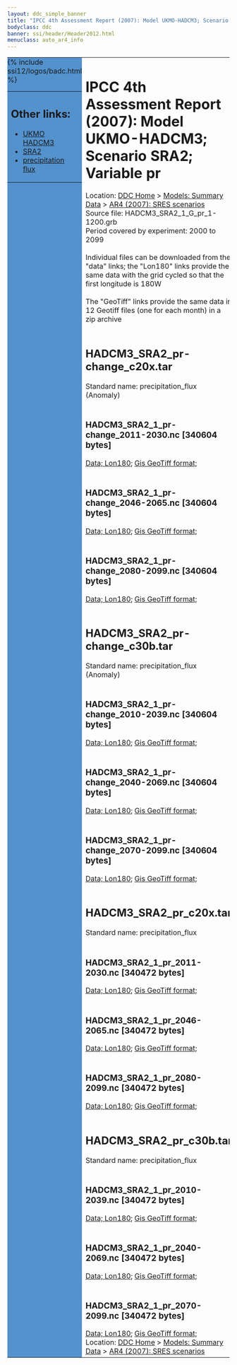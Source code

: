 ```yaml
---
layout: ddc_simple_banner
title: "IPCC 4th Assessment Report (2007): Model UKMO-HADCM3; Scenario SRA2; Variable pr"
bodyclass: ddc
banner: ssi/header/Header2012.html
menuclass: auto_ar4_info
---
```



<table width="100%" border="0" cellspacing="0" cellpadding="0" style="border-collapse: collapse;">
<tr style="margin:0;padding:0;border:0;">
<td style="margin:0;padding:0;border:0;height:1pt;width:150pt;background:#5492CD;" valign="top" >

<div id="lh-col2" class="auto_ar4_info">
<table class="menumain" bgcolor="#5492CD" cellspacing="0" width="100%" border="0">
<tr><td>
<h2> Other links:</h2>
<ul>
<li><a href="/auto/ar4/model-UKMO-HADCM3.html">UKMO<br/>HADCM3</a></li>
<li><a href="/auto/ar4/scenario-SRA2.html">SRA2</a></li>
<li><a href="/auto/ar4/var-precipitation_flux.html">precipitation flux</a></li>
</ul>
</td></tr>
{% include ssi12/logos/badc.html %}
</table>
</div>
</td>
<td><h1>IPCC 4th Assessment Report (2007): Model UKMO-HADCM3; Scenario SRA2; Variable pr</h1>

<!-- Breadcrumb1 -->
<div id="breadcrumb1" align="left">
Location: <a href="/index.html">DDC Home</a> > <a href="/sim/gcm_clim/">Models: Summary Data</a>
> <a href="/sim/gcm_clim/SRES_AR4/index.html">AR4 (2007): SRES scenarios</a>
</div>
<!-- End of Breadcrumb1 -->Source file: HADCM3_SRA2_1_G_pr_1-1200.grb
<br/>
Period covered by experiment: 2000 to 2099<br/>
<br/>Individual files can be downloaded from the "data" links; the "Lon180" links provide the same data
         with the grid cycled so that the first longitude is 180W<br/>
<br/>The "GeoTiff" links provide the same data in 12 Geotiff files (one for each month)
          in a zip archive<br/>
<br/><h2>HADCM3_SRA2_pr-change_c20x.tar</h2>
Standard name: precipitation_flux (Anomaly)<br>
<br/><h3>HADCM3_SRA2_1_pr-change_2011-2030.nc [340604 bytes]</h3>
<a href="http://apps.ipcc-data.org/cgi-bin/downl/ar4_nc/pr/HADCM3_SRA2_1_pr-change_2011-2030.nc">Data; </a><a href="http://apps.ipcc-data.org/cgi-bin/downl/ar4_nc/pr/HADCM3_SRA2_1_pr-change_2011-2030.cyto180.nc"> Lon180</a>; <a href="/cgi-bin/downl/ar4_tif/pr/HADCM3_SRA2_1_pr-change_2011-2030.zip">Gis GeoTiff format; </a><br/>
<br/><h3>HADCM3_SRA2_1_pr-change_2046-2065.nc [340604 bytes]</h3>
<a href="http://apps.ipcc-data.org/cgi-bin/downl/ar4_nc/pr/HADCM3_SRA2_1_pr-change_2046-2065.nc">Data; </a><a href="http://apps.ipcc-data.org/cgi-bin/downl/ar4_nc/pr/HADCM3_SRA2_1_pr-change_2046-2065.cyto180.nc"> Lon180</a>; <a href="/cgi-bin/downl/ar4_tif/pr/HADCM3_SRA2_1_pr-change_2046-2065.zip">Gis GeoTiff format; </a><br/>
<br/><h3>HADCM3_SRA2_1_pr-change_2080-2099.nc [340604 bytes]</h3>
<a href="http://apps.ipcc-data.org/cgi-bin/downl/ar4_nc/pr/HADCM3_SRA2_1_pr-change_2080-2099.nc">Data; </a><a href="http://apps.ipcc-data.org/cgi-bin/downl/ar4_nc/pr/HADCM3_SRA2_1_pr-change_2080-2099.cyto180.nc"> Lon180</a>; <a href="/cgi-bin/downl/ar4_tif/pr/HADCM3_SRA2_1_pr-change_2080-2099.zip">Gis GeoTiff format; </a><br/>
<br/><h2>HADCM3_SRA2_pr-change_c30b.tar</h2>
Standard name: precipitation_flux (Anomaly)<br>
<br/><h3>HADCM3_SRA2_1_pr-change_2010-2039.nc [340604 bytes]</h3>
<a href="http://apps.ipcc-data.org/cgi-bin/downl/ar4_nc/pr/HADCM3_SRA2_1_pr-change_2010-2039.nc">Data; </a><a href="http://apps.ipcc-data.org/cgi-bin/downl/ar4_nc/pr/HADCM3_SRA2_1_pr-change_2010-2039.cyto180.nc"> Lon180</a>; <a href="/cgi-bin/downl/ar4_tif/pr/HADCM3_SRA2_1_pr-change_2010-2039.zip">Gis GeoTiff format; </a><br/>
<br/><h3>HADCM3_SRA2_1_pr-change_2040-2069.nc [340604 bytes]</h3>
<a href="http://apps.ipcc-data.org/cgi-bin/downl/ar4_nc/pr/HADCM3_SRA2_1_pr-change_2040-2069.nc">Data; </a><a href="http://apps.ipcc-data.org/cgi-bin/downl/ar4_nc/pr/HADCM3_SRA2_1_pr-change_2040-2069.cyto180.nc"> Lon180</a>; <a href="/cgi-bin/downl/ar4_tif/pr/HADCM3_SRA2_1_pr-change_2040-2069.zip">Gis GeoTiff format; </a><br/>
<br/><h3>HADCM3_SRA2_1_pr-change_2070-2099.nc [340604 bytes]</h3>
<a href="http://apps.ipcc-data.org/cgi-bin/downl/ar4_nc/pr/HADCM3_SRA2_1_pr-change_2070-2099.nc">Data; </a><a href="http://apps.ipcc-data.org/cgi-bin/downl/ar4_nc/pr/HADCM3_SRA2_1_pr-change_2070-2099.cyto180.nc"> Lon180</a>; <a href="/cgi-bin/downl/ar4_tif/pr/HADCM3_SRA2_1_pr-change_2070-2099.zip">Gis GeoTiff format; </a><br/>
<br/><h2>HADCM3_SRA2_pr_c20x.tar</h2>
Standard name: precipitation_flux<br>
<br/><h3>HADCM3_SRA2_1_pr_2011-2030.nc [340472 bytes]</h3>
<a href="http://apps.ipcc-data.org/cgi-bin/downl/ar4_nc/pr/HADCM3_SRA2_1_pr_2011-2030.nc">Data; </a><a href="http://apps.ipcc-data.org/cgi-bin/downl/ar4_nc/pr/HADCM3_SRA2_1_pr_2011-2030.cyto180.nc"> Lon180</a>; <a href="/cgi-bin/downl/ar4_tif/pr/HADCM3_SRA2_1_pr_2011-2030.zip">Gis GeoTiff format; </a><br/>
<br/><h3>HADCM3_SRA2_1_pr_2046-2065.nc [340472 bytes]</h3>
<a href="http://apps.ipcc-data.org/cgi-bin/downl/ar4_nc/pr/HADCM3_SRA2_1_pr_2046-2065.nc">Data; </a><a href="http://apps.ipcc-data.org/cgi-bin/downl/ar4_nc/pr/HADCM3_SRA2_1_pr_2046-2065.cyto180.nc"> Lon180</a>; <a href="/cgi-bin/downl/ar4_tif/pr/HADCM3_SRA2_1_pr_2046-2065.zip">Gis GeoTiff format; </a><br/>
<br/><h3>HADCM3_SRA2_1_pr_2080-2099.nc [340472 bytes]</h3>
<a href="http://apps.ipcc-data.org/cgi-bin/downl/ar4_nc/pr/HADCM3_SRA2_1_pr_2080-2099.nc">Data; </a><a href="http://apps.ipcc-data.org/cgi-bin/downl/ar4_nc/pr/HADCM3_SRA2_1_pr_2080-2099.cyto180.nc"> Lon180</a>; <a href="/cgi-bin/downl/ar4_tif/pr/HADCM3_SRA2_1_pr_2080-2099.zip">Gis GeoTiff format; </a><br/>
<br/><h2>HADCM3_SRA2_pr_c30b.tar</h2>
Standard name: precipitation_flux<br>
<br/><h3>HADCM3_SRA2_1_pr_2010-2039.nc [340472 bytes]</h3>
<a href="http://apps.ipcc-data.org/cgi-bin/downl/ar4_nc/pr/HADCM3_SRA2_1_pr_2010-2039.nc">Data; </a><a href="http://apps.ipcc-data.org/cgi-bin/downl/ar4_nc/pr/HADCM3_SRA2_1_pr_2010-2039.cyto180.nc"> Lon180</a>; <a href="/cgi-bin/downl/ar4_tif/pr/HADCM3_SRA2_1_pr_2010-2039.zip">Gis GeoTiff format; </a><br/>
<br/><h3>HADCM3_SRA2_1_pr_2040-2069.nc [340472 bytes]</h3>
<a href="http://apps.ipcc-data.org/cgi-bin/downl/ar4_nc/pr/HADCM3_SRA2_1_pr_2040-2069.nc">Data; </a><a href="http://apps.ipcc-data.org/cgi-bin/downl/ar4_nc/pr/HADCM3_SRA2_1_pr_2040-2069.cyto180.nc"> Lon180</a>; <a href="/cgi-bin/downl/ar4_tif/pr/HADCM3_SRA2_1_pr_2040-2069.zip">Gis GeoTiff format; </a><br/>
<br/><h3>HADCM3_SRA2_1_pr_2070-2099.nc [340472 bytes]</h3>
<a href="http://apps.ipcc-data.org/cgi-bin/downl/ar4_nc/pr/HADCM3_SRA2_1_pr_2070-2099.nc">Data; </a><a href="http://apps.ipcc-data.org/cgi-bin/downl/ar4_nc/pr/HADCM3_SRA2_1_pr_2070-2099.cyto180.nc"> Lon180</a>; <a href="/cgi-bin/downl/ar4_tif/pr/HADCM3_SRA2_1_pr_2070-2099.zip">Gis GeoTiff format; </a><br/>
<!-- Breadcrumb2 -->
<div id="breadcrumb2" align="left">
Location: <a href="/index.html">DDC Home</a> > <a href="/sim/gcm_clim/">Models: Summary Data</a>
> <a href="/sim/gcm_clim/SRES_AR4/index.html">AR4 (2007): SRES scenarios</a>
</div>
<!-- End of Breadcrumb2 --></td></tr></table>
